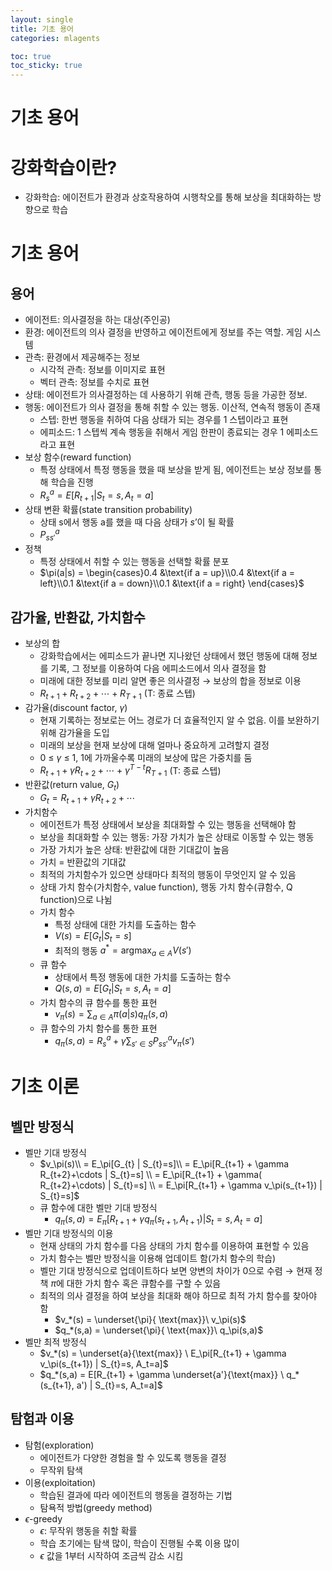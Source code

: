 ```yaml
---
layout: single
title: 기초 용어
categories: mlagents

toc: true
toc_sticky: true
---
```


# 기초 용어

# 강화학습이란?

- 강화학습: 에이전트가 환경과 상호작용하여 시행착오를 통해 보상을 최대화하는 방향으로 학습

# 기초 용어

## 용어

- 에이전트: 의사결정을 하는 대상(주인공)
- 환경: 에이전트의 의사 결정을 반영하고 에이전트에게 정보를 주는 역할. 게임 시스템
- 관측: 환경에서 제공해주는 정보
    - 시각적 관측: 정보를 이미지로 표현
    - 벡터 관측: 정보를 수치로 표현
- 상태: 에이전트가 의사결정하는 데 사용하기 위해 관측, 행동 등을 가공한 정보.
- 행동: 에이전트가 의사 결정을 통해 취할 수 있는 행동. 이산적, 연속적 행동이 존재
    - 스텝: 한번 행동을 취하여 다음 상태가 되는 경우를 1 스텝이라고 표현
    - 에피소드: 1 스텝씩 계속 행동을 취해서 게임 한판이 종료되는 경우 1 에피소드라고 표현
- 보상 함수(reward function)
    - 특정 상태에서 특정 행동을 했을 때 보상을 받게 됨, 에이전트는 보상 정보를 통해 학습을 진행
    - $R_{s}^{a} = E[R_{t+1} | S_{t} = s,A_{t} = a]$
- 상태 변환 확률(state transition probability)
    - 상태 s에서 행동 a를 했을 때 다음 상태가 $s’$이 될 확률
    - $P_{ss'}^{a}$
- 정책
    - 특정 상태에서 취할 수 있는 행동을 선택할 확률 분포
    - $\pi(a|s) = \begin{cases}0.4 &\text{if a = up}\\0.4 &\text{if a = left}\\0.1 &\text{if a = down}\\0.1 &\text{if a = right}
    \end{cases}$

## 감가율, 반환값, 가치함수

- 보상의 합
    - 강화학습에서는 에피소드가 끝나면 지나왔던 상태에서 했던 행동에 대해 정보를 기록, 그 정보를 이용하여 다음 에피소드에서 의사 결정을 함
    - 미래에 대한 정보를 미리 알면 좋은 의사결정 → 보상의 합을 정보로 이용
    - $R_{t+1} + R_{t+2}+\cdots+R_{T+1}$ (T: 종료 스텝)
- 감가율(discount factor, $\gamma$)
    - 현재 기록하는 정보로는 어느 경로가 더 효율적인지 알 수 없음. 이를 보완하기 위해 감가율을 도입
    - 미래의 보상을 현재 보상에 대해 얼마나 중요하게 고려할지 결정
    - 0 ≤ $\gamma$ ≤ 1, 1에 가까울수록 미래의 보상에 많은 가중치를 둠
    - $R_{t+1} + \gamma R_{t+2}+\cdots+ \gamma^{T-t} R_{T+1}$ (T: 종료 스텝)
- 반환값(return value, $G_{t}$)
    - $G_{t} = R_{t+1} + \gamma R_{t+2}+\cdots$
- 가치함수
    - 에이전트가 특정 상태에서 보상을 최대화할 수 있는 행동을 선택해야 함
    - 보상을 최대화할 수 있는 행동: 가장 가치가 높은 상태로 이동할 수 있는 행동
    - 가장 가치가 높은 상태: 반환값에 대한 기대값이 높음
    - 가치 = 반환값의 기대값
    - 최적의 가치함수가 있으면 상태마다 최적의 행동이 무엇인지 알 수 있음
    - 상태 가치 함수(가치함수, value function), 행동 가치 함수(큐함수, Q function)으로 나뉨
    - 가치 함수
        - 특정 상태에 대한 가치를 도출하는 함수
        - $V(s) = E[G_{t} | S_{t}=s]$
        - 최적의 행동 $a^* = \text{argmax}_{a \in A}V(s')$
    - 큐 함수
        - 상태에서 특정 행동에 대한 가치를 도출하는 함수
        - $Q(s,a) = E[G_t | S_t = s, A_t = a]$
    - 가치 함수의 큐 함수를 통한 표현
        - $v_\pi (s) = \displaystyle\sum_{a \in A}\pi(a|s)q_\pi(s,a)$
    - 큐 함수의 가치 함수를 통한 표현
        - $q_\pi(s,a) = R_s^a + \gamma \displaystyle\sum_{s'\in S}P^a_{ss'}v_\pi(s')$
        

# 기초 이론

## 벨만 방정식

- 벨만 기대 방정식
    - $v_\pi(s)\\
    = E_\pi[G_{t} | S_{t}=s]\\
    = E_\pi[R_{t+1} + \gamma R_{t+2}+\cdots | S_{t}=s] \\
    = E_\pi[R_{t+1} + \gamma( R_{t+2}+\cdots) | S_{t}=s] \\
    = E_\pi[R_{t+1} + \gamma v_\pi(s_{t+1}) | S_{t}=s]$
    - 큐 함수에 대한 벨만 기대 방정식
        - $q_\pi(s,a) = E_\pi[R_{t+1} + \gamma q_\pi(s_{t+1}, A_{t+1}) | S_{t}=s, A_t = a]$
- 벨만 기대 방정식의 이용
    - 현재 상태의 가치 함수를 다음 상태의 가치 함수를 이용하여 표현할 수 있음
    - 가치 함수는 벨만 방정식을 이용해 업데이트 함(가치 함수의 학습)
    - 벨만 기대 방정식으로 업데이트하다 보면 양변의 차이가 0으로 수렴 → 현재 정책 $\pi$에 대한 가치 함수 혹은 큐함수를 구할 수 있음
    - 최적의 의사 결정을 하여 보상을 최대화 해야 하므로 최적 가치 함수를 찾아야 함
        - $v_*(s) =  \underset{\pi}{ \text{max}}\ v_\pi(s)$
        - $q_*(s,a) = \underset{\pi}{ \text{max}}\ q_\pi(s,a)$
- 벨만 최적 방정식
    - $v_*(s)
    = \underset{a}{\text{max}} \ E_\pi[R_{t+1} + \gamma v_\pi(s_{t+1}) | S_{t}=s, A_t=a]$
    - $q_*(s,a)
    = E[R_{t+1} + \gamma \underset{a'}{\text{max}} \ q_*(s_{t+1}, a') | S_{t}=s, A_t=a]$

## 탐험과 이용

- 탐험(exploration)
    - 에이전트가 다양한 경험을 할 수 있도록 행동을 결정
    - 무작위 탐색
- 이용(exploitation)
    - 학습된 결과에 따라 에이전트의 행동을 결정하는 기법
    - 탐욕적 방법(greedy method)
- $\epsilon$-greedy
    - $\epsilon$: 무작위 행동을 취할 확률
    - 학습 초기에는 탐색 많이, 학습이 진행될 수록 이용 많이
    - $\epsilon$ 값을 1부터 시작하여 조금씩 감소 시킴 
